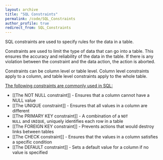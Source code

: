 ```yaml
---
layout: archive
title: "SQL Constraints"
permalink: /code/SQL_Constraints
author_profile: true
redirect_from: SQL_Constraints
---
```


SQL constraints are used to specify rules for the data in a table.

Constraints are used to limit the type of data that can go into a table. This ensures the accuracy and reliability of the data in the table. If there is any violation between the constraint and the data action, the action is aborted.

Constraints can be column level or table level. Column level constraints apply to a column, and table level constraints apply to the whole table.

<u>The following constraints are commonly used in SQL:</u>

-   [[The NOT NULL constraint]] - Ensures that a column cannot have a NULL value
-   [[The UNIQUE constraint]] - Ensures that all values in a column are different
-   [[The PRIMARY KEY constraint]] - A combination of a `NOT NULL` and `UNIQUE`, uniquely identifies each row in a table
-   [[The FOREIGN KEY constraint]] - Prevents actions that would destroy links between tables
-   [[The CHECK constraint]] - Ensures that the values in a column satisfies a specific condition
-   [[The DEFAULT constraint]] - Sets a default value for a column if no value is specified
